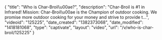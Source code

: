 {
    "title": "Who is Char-Broil\u00ae?",
    "description": "Char-Broil is #1 in Infrared! Mission: Char-Broil\u00ae is the Champion of outdoor cooking. We promise more outdoor cooking for your money and strive to provide t...",
    "videoid": "125225",
    "date_created": "1382373068",
    "date_modified": "1418181068",
    "type": "captivate",
    "layout": "video",
    "url": "\/v\/who-is-char-broil\/125225"
}